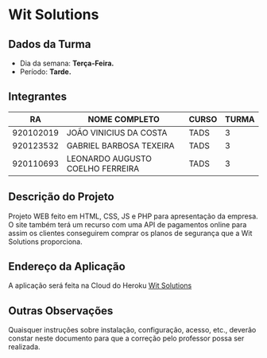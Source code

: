 # **Wit Solutions**

## Dados da Turma
* Dia da semana: **Terça-Feira.**
* Período: **Tarde.**

## Integrantes
| RA   | NOME COMPLETO | CURSO | TURMA |
|------|---------------|-------|-------|
| 920102019 | JOÃO VINICIUS DA COSTA  | TADS | 3    |
| 920123532 | GABRIEL BARBOSA TEXEIRA | TADS | 3    |
| 920110693 | LEONARDO AUGUSTO COELHO FERREIRA  | TADS | 3    |

## Descrição do Projeto
Projeto WEB feito em HTML, CSS, JS e PHP para apresentação da empresa. O site também terá um recurso com uma API de pagamentos online para assim os clientes conseguirem comprar os planos de segurança que a Wit Solutions proporciona.

## Endereço da Aplicação
A aplicação será feita na Cloud do Heroku [Wit Solutions](https://wit-solutions.herokuapp.com/)
## Outras Observações
Quaisquer instruções sobre instalação, configuração, acesso, etc., deverão constar neste documento para que a correção pelo
professor possa ser realizada.
